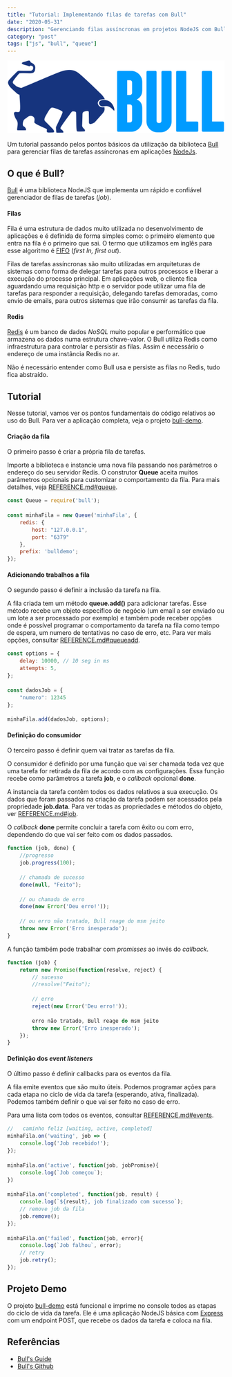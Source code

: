 ```yaml
---
title: "Tutorial: Implementando filas de tarefas com Bull"
date: "2020-05-31"
description: "Gerenciando filas assíncronas em projetos NodeJS com Bull."
category: "post"
tags: ["js", "bull", "queue"]
---
```


![bull](bull.png)

Um tutorial passando pelos pontos básicos da utilização da biblioteca [Bull](https://github.com/OptimalBits/bull) para gerenciar filas de tarefas assíncronas em aplicações [NodeJs](https://nodejs.org/).

## O que é Bull? ##

[Bull](https://github.com/OptimalBits/bull) é uma biblioteca NodeJS que implementa um rápido e confiável gerenciador de filas de tarefas (*job*).

#### Filas ####

Fila é uma estrutura de dados muito utilizada no desenvolvimento de aplicações e é definida de forma simples como: o primeiro elemento que entra na fila é o primeiro que sai. O termo que utilizamos em inglês para esse algoritmo é [FIFO](https://pt.wikipedia.org/wiki/FIFO) (*first In, first out*).

Filas de tarefas assíncronas são muito utilizadas em arquiteturas de sistemas como forma de delegar tarefas para outros processos e liberar a execução do processo principal. Em aplicações web, o cliente fica aguardando uma requisição http e o servidor pode utilizar uma fila de tarefas para responder a requisição, delegando tarefas demoradas, como envio de emails, para outros sistemas que irão consumir as tarefas da fila.

<!-- Vantagem do uso de filas: processamento assíncrono, paralelismo, falhas... -->

#### Redis ####

[Redis](https://redis.io/) é um banco de dados *NoSQL* muito popular e performático que armazena os dados numa estrutura chave-valor. O Bull utiliza Redis como infraestrutura para controlar e persistir as filas. Assim é necessário o endereço de uma instância Redis no ar.

Não é necessário entender como Bull usa e persiste as filas no Redis, tudo fica abstraído.

## Tutorial ##
Nesse tutorial, vamos ver os pontos fundamentais do código relativos ao uso do Bull. Para ver a aplicação completa, veja o projeto [bull-demo](https://github.com/giovanibr/bull-demo).

#### Criação da fila ####

O primeiro passo é criar a própria fila de tarefas.

Importe a biblioteca e instancie uma nova fila passando nos parâmetros o endereço do seu servidor Redis. O construtor **Queue** aceita muitos parâmetros opcionais para customizar o comportamento da fila. Para mais detalhes, veja [REFERENCE.md#queue](https://github.com/OptimalBits/bull/blob/develop/REFERENCE.md#queue).
```javascript
const Queue = require('bull');

const minhaFila = new Queue('minhaFila', {
    redis: {
        host: "127.0.0.1",
        port: "6379"
    },
    prefix: 'bulldemo';
});
```

#### Adicionando trabalhos a fila ####

O segundo passo é definir a inclusão da tarefa na fila. 

A fila criada tem um método **queue.add()** para adicionar tarefas. Esse método recebe um objeto específico de negócio (um email a ser enviado ou um lote a ser processado por exemplo) e também pode receber opções onde é possível programar o comportamento da tarefa na fila como tempo de espera, um numero de tentativas no caso de erro, etc. Para ver mais opções, consultar [REFERENCE.md#queueadd](https://github.com/OptimalBits/bull/blob/develop/REFERENCE.md#queueadd). 

```javascript
const options = {
    delay: 10000, // 10 seg in ms
    attempts: 5,
};

const dadosJob = {
	"numero": 12345
};

minhaFila.add(dadosJob, options);
```

#### Definição do consumidor ####

O terceiro passo é definir quem vai tratar as tarefas da fila.

O consumidor é definido por uma função que vai ser chamada toda vez que uma tarefa for retirada da fila de acordo com as configurações. Essa função recebe como parâmetros a tarefa **job**, e o *callback* opcional **done**.

A instancia da tarefa contêm todos os dados relativos a sua execução. Os dados que foram passados na criação da tarefa podem ser acessados pela propriedade **job.data**. Para ver todas as propriedades e métodos do objeto, ver [REFERENCE.md#job](https://github.com/OptimalBits/bull/blob/develop/REFERENCE.md#job).

O *callback* **done** permite concluir a tarefa com êxito ou com erro, dependendo do que vai ser feito com os dados passados.
```javascript
function (job, done) {
    //progresso
    job.progress(100);

    // chamada de sucesso 
    done(null, "Feito");

    // ou chamada de erro
    done(new Error('Deu erro!'));

    // ou erro não tratado, Bull reage do msm jeito
    throw new Error('Erro inesperado');
}
```


A função também pode trabalhar com *promisses* ao invés do *callback*. 
```javascript
function (job) {
    return new Promise(function(resolve, reject) {
        // sucesso 
        //resolve("Feito");

        // erro
        reject(new Error('Deu erro!'));

        erro não tratado, Bull reage do msm jeito
        throw new Error('Erro inesperado');
    });
}
```

#### Definição dos *event listeners* ####
O último passo é definir callbacks para os eventos da fila.

A fila emite eventos que são muito úteis. Podemos programar ações para cada etapa no ciclo de vida da tarefa (esperando, ativa, finalizada). Podemos também definir o que vai ser feito no caso de erro. 

Para uma lista com todos os eventos, consultar [REFERENCE.md#events](https://github.com/OptimalBits/bull/blob/develop/REFERENCE.md#events).
```javascript
//   caminho feliz [waiting, active, completed]
minhaFila.on('waiting', job => {
    console.log('Job recebido!');
});

minhaFila.on('active', function(job, jobPromise){
    console.log(`Job começou`);
})

minhaFila.on('completed', function(job, result) {
    console.log(`${result}, job finalizado com sucesso`);
    // remove job da fila
    job.remove();
});

minhaFila.on('failed', function(job, error){
    console.log(`Job falhou`, error);
    // retry
    job.retry();
});
```

## Projeto Demo ##

O projeto [bull-demo](https://github.com/giovanibr/bull-demo) está funcional e imprime no console todos as etapas do ciclo de vida da tarefa. Ele é uma aplicação NodeJS básica com [Express](https://expressjs.com/) com um endpoint POST, que recebe os dados da tarefa e coloca na fila.

## Referências ##
- [Bull's Guide](https://optimalbits.github.io/bull/)
- [Bull's Github](https://github.com/OptimalBits/bull)

